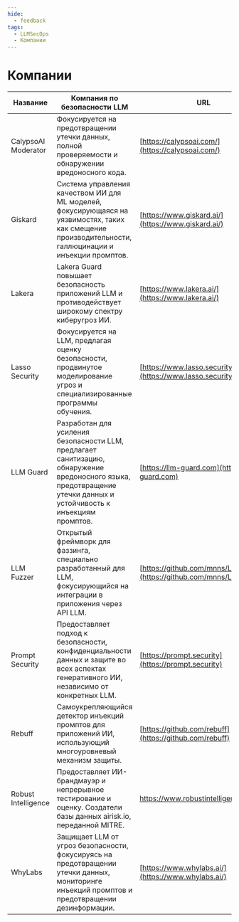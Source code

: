 ```yaml
---
hide:
  - feedback
tags:
  - LLMSecOps
  - Компании
---
```


# Компании

| Название | Компания по безопасности LLM | URL |
|----------|------------------------------|-----|
| CalypsoAI Moderator | Фокусируется на предотвращении утечки данных, полной проверяемости и обнаружении вредоносного кода. | [https://calypsoai.com/](https://calypsoai.com/) |
| Giskard | Система управления качеством ИИ для ML моделей, фокусирующаяся на уязвимостях, таких как смещение производительности, галлюцинации и инъекции промптов. | [https://www.giskard.ai/](https://www.giskard.ai/) |
| Lakera | Lakera Guard повышает безопасность приложений LLM и противодействует широкому спектру киберугроз ИИ. | [https://www.lakera.ai/](https://www.lakera.ai/) |
| Lasso Security | Фокусируется на LLM, предлагая оценку безопасности, продвинутое моделирование угроз и специализированные программы обучения. | [https://www.lasso.security/](https://www.lasso.security/) |
| LLM Guard | Разработан для усиления безопасности LLM, предлагает санитизацию, обнаружение вредоносного языка, предотвращение утечки данных и устойчивость к инъекциям промптов. | [https://llm-guard.com](https://llm-guard.com) |
| LLM Fuzzer | Открытый фреймворк для фаззинга, специально разработанный для LLM, фокусирующийся на интеграции в приложения через API LLM. | [https://github.com/mnns/LLMFuzzer](https://github.com/mnns/LLMFuzzer) |
| Prompt Security | Предоставляет подход к безопасности, конфиденциальности данных и защите во всех аспектах генеративного ИИ, независимо от конкретных LLM. | [https://prompt.security](https://prompt.security) |
| Rebuff | Самоукрепляющийся детектор инъекций промптов для приложений ИИ, использующий многоуровневый механизм защиты. | [https://github.com/rebuff](https://github.com/rebuff) |
| Robust Intelligence | Предоставляет ИИ-брандмауэр и непрерывное тестирование и оценку. Создатели базы данных airisk.io, переданной MITRE. | [https://www.robustintelligence.com/ ](https://www.robustintelligence.com/ ) |
| WhyLabs | Защищает LLM от угроз безопасности, фокусируясь на предотвращении утечки данных, мониторинге инъекций промптов и предотвращении дезинформации. | [https://www.whylabs.ai/](https://www.whylabs.ai/) |
